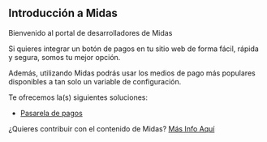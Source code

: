 ## Introducción a Midas

Bienvenido al portal de desarrolladores de Midas

Si quieres integrar un botón de pagos en tu sitio web de forma fácil, rápida y segura, somos tu mejor opción.

Además, utilizando Midas podrás usar los medios de pago más populares disponibles a tan solo un variable de configuración.

Te ofrecemos la(s) siguientes soluciones:

- [Pasarela de pagos](articles/pasarela-de-pagos/introduction.md)

¿Quieres contribuir con el contenido de Midas? [Más Info Aquí](articles/contribuciones/introduccion.md)
